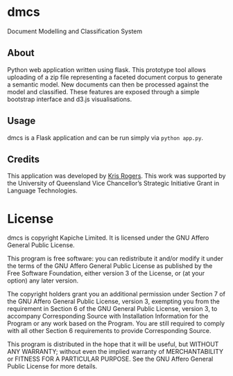 dmcs
====

Document Modelling and Classification System

About
-----
Python web application written using flask. This prototype tool allows uploading of a zip file representing a faceted document corpus to generate a semantic model. New documents can then be processed against the model and classified. These features are exposed through a simple bootstrap interface and d3.js visualisations.

Usage
-----
dmcs is a Flask application and can be run simply via `python app.py`.

Credits
-------
This application was developed by [Kris Rogers](https://github.com/krisrogers). This work was supported by the University of Queensland Vice Chancellor’s Strategic Initiative Grant in Language Technologies.

License
=======
dmcs is copyright Kapiche Limited. It is licensed under the GNU Affero General Public License.

This program is free software: you can redistribute it and/or modify it under the terms of the GNU Affero General Public License as published by the Free Software Foundation, either version 3 of the License, or (at your option) any later version.

The copyright holders grant you an additional permission under Section 7 of the GNU Affero General Public License, version 3, exempting you from the requirement in Section 6 of the GNU General Public License, version 3, to accompany Corresponding Source with Installation Information for the Program or any work based on the Program. You are still required to comply with all other Section 6 requirements to provide Corresponding Source.

This program is distributed in the hope that it will be useful, but WITHOUT ANY WARRANTY; without even the implied warranty of MERCHANTABILITY or FITNESS FOR A PARTICULAR PURPOSE. See the GNU Affero General Public License for more details.
